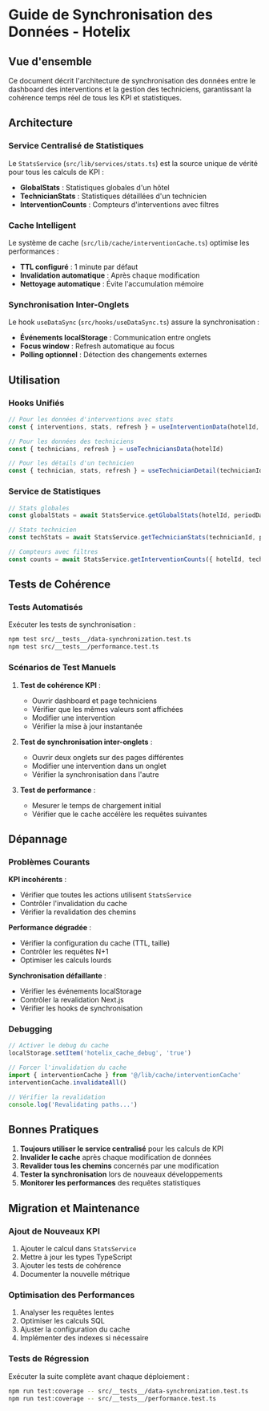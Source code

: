 # Guide de Synchronisation des Données - Hotelix

## Vue d'ensemble

Ce document décrit l'architecture de synchronisation des données entre le dashboard des interventions et la gestion des techniciens, garantissant la cohérence temps réel de tous les KPI et statistiques.

## Architecture

### Service Centralisé de Statistiques

Le `StatsService` (`src/lib/services/stats.ts`) est la source unique de vérité pour tous les calculs de KPI :

- **GlobalStats** : Statistiques globales d'un hôtel
- **TechnicianStats** : Statistiques détaillées d'un technicien
- **InterventionCounts** : Compteurs d'interventions avec filtres

### Cache Intelligent

Le système de cache (`src/lib/cache/interventionCache.ts`) optimise les performances :

- **TTL configuré** : 1 minute par défaut
- **Invalidation automatique** : Après chaque modification
- **Nettoyage automatique** : Évite l'accumulation mémoire

### Synchronisation Inter-Onglets

Le hook `useDataSync` (`src/hooks/useDataSync.ts`) assure la synchronisation :

- **Événements localStorage** : Communication entre onglets
- **Focus window** : Refresh automatique au focus
- **Polling optionnel** : Détection des changements externes

## Utilisation

### Hooks Unifiés

```typescript
// Pour les données d'interventions avec stats
const { interventions, stats, refresh } = useInterventionData(hotelId, userId, role, true)

// Pour les données des techniciens
const { technicians, refresh } = useTechniciansData(hotelId)

// Pour les détails d'un technicien
const { technician, stats, refresh } = useTechnicianDetail(technicianId, currentUserId)
```

### Service de Statistiques

```typescript
// Stats globales
const globalStats = await StatsService.getGlobalStats(hotelId, periodDays)

// Stats technicien
const techStats = await StatsService.getTechnicianStats(technicianId, periodDays)

// Compteurs avec filtres
const counts = await StatsService.getInterventionCounts({ hotelId, technicienId })
```

## Tests de Cohérence

### Tests Automatisés

Exécuter les tests de synchronisation :

```bash
npm test src/__tests__/data-synchronization.test.ts
npm test src/__tests__/performance.test.ts
```

### Scénarios de Test Manuels

1. **Test de cohérence KPI** :
   - Ouvrir dashboard et page techniciens
   - Vérifier que les mêmes valeurs sont affichées
   - Modifier une intervention
   - Vérifier la mise à jour instantanée

2. **Test de synchronisation inter-onglets** :
   - Ouvrir deux onglets sur des pages différentes
   - Modifier une intervention dans un onglet
   - Vérifier la synchronisation dans l'autre

3. **Test de performance** :
   - Mesurer le temps de chargement initial
   - Vérifier que le cache accélère les requêtes suivantes

## Dépannage

### Problèmes Courants

**KPI incohérents** :
- Vérifier que toutes les actions utilisent `StatsService`
- Contrôler l'invalidation du cache
- Vérifier la revalidation des chemins

**Performance dégradée** :
- Vérifier la configuration du cache (TTL, taille)
- Contrôler les requêtes N+1
- Optimiser les calculs lourds

**Synchronisation défaillante** :
- Vérifier les événements localStorage
- Contrôler la revalidation Next.js
- Vérifier les hooks de synchronisation

### Debugging

```typescript
// Activer le debug du cache
localStorage.setItem('hotelix_cache_debug', 'true')

// Forcer l'invalidation du cache
import { interventionCache } from '@/lib/cache/interventionCache'
interventionCache.invalidateAll()

// Vérifier la revalidation
console.log('Revalidating paths...')
```

## Bonnes Pratiques

1. **Toujours utiliser le service centralisé** pour les calculs de KPI
2. **Invalider le cache** après chaque modification de données
3. **Revalider tous les chemins** concernés par une modification
4. **Tester la synchronisation** lors de nouveaux développements
5. **Monitorer les performances** des requêtes statistiques

## Migration et Maintenance

### Ajout de Nouveaux KPI

1. Ajouter le calcul dans `StatsService`
2. Mettre à jour les types TypeScript
3. Ajouter les tests de cohérence
4. Documenter la nouvelle métrique

### Optimisation des Performances

1. Analyser les requêtes lentes
2. Optimiser les calculs SQL
3. Ajuster la configuration du cache
4. Implémenter des indexes si nécessaire

### Tests de Régression

Exécuter la suite complète avant chaque déploiement :

```bash
npm run test:coverage -- src/__tests__/data-synchronization.test.ts
npm run test:coverage -- src/__tests__/performance.test.ts
```